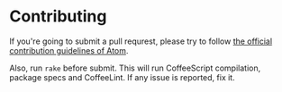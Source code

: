 # Contributing

If you're going to submit a pull requrest, please try to follow
[the official contribution guidelines of Atom](https://atom.io/docs/latest/contributing).

Also, run `rake` before submit.
This will run CoffeeScript compilation, package specs and CoffeeLint.
If any issue is reported, fix it.
